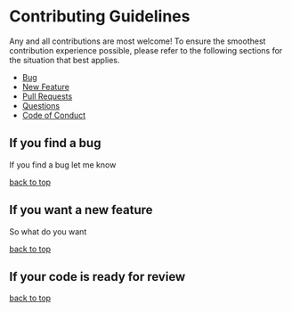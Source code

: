 # Contributing Guidelines

Any and all contributions are most welcome! To ensure the smoothest contribution experience possible, please refer to the following sections for the situation that best applies.

- [Bug](#if-you-find-a-bug)
- [New Feature](#if-you-want-a-new-feature)
- [Pull Requests](#if-your-code-is-ready-for-review)
- [Questions](#i-have-a-question-on-how-to-use-the-app)
- [Code of Conduct](#code-of-conduct)

## If you find a bug

If you find a bug let me know

[back to top](#contributing-guidelines)

## If you want a new feature

So what do you want

[back to top](#contributing-guidelines)

## If your code is ready for review

[back to top](#contributing-guidelines)
